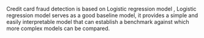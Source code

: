 Credit card fraud detection is based on Logistic regression model , Logistic regression model serves as a good baseline model, it provides a 
simple and easily interpretable model that can establish a benchmark against which more complex models can be compared.
